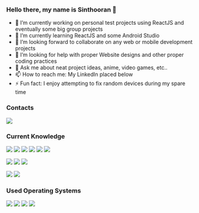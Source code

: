 ### Hello there, my name is Sinthooran 👋 

<!--
**SinthooranR/SinthooranR** is a ✨ _special_ ✨ repository because its `README.md` (this file) appears on your GitHub profile.
-->

- 🔭 I’m currently working on personal test projects using ReactJS and eventually some big group projects
- 🌱 I’m currently learning ReactJS and some Android Studio
- 👯 I’m looking forward to collaborate on any web or mobile development projects
- 🤔 I’m looking for help with proper Website designs and other proper coding practices
- 💬 Ask me about neat project ideas, anime, video games, etc..
- 📫 How to reach me: My LinkedIn placed below
- ⚡ Fun fact: I enjoy attempting to fix random devices during my spare time

### Contacts
<a href="https://www.linkedin.com/in/sinthooranravinathan/"><img src="https://img.shields.io/badge/linkedin-%230077B5.svg?&style=for-the-badge&logo=linkedin&logoColor=white"></a>

### Current Knowledge
<img src="https://img.shields.io/badge/HTML-%23239120.svg?&style=flat-square&logo=html5&logoColor=white"> <img src="https://img.shields.io/badge/CSS-%23239120.svg?&style=flat-square&logo=css3&logoColor=white"> <img src="https://img.shields.io/badge/Javascript-%23F7DF1E.svg?&style=flat-square&logo=javascript&logoColor=yellow&labelColor=black"> <img src="https://img.shields.io/badge/React-%2361DAFB.svg?&style=flat-square&logo=react&logoColor=white"> <img src="https://img.shields.io/badge/Vue-%234FC08D.svg?&style=flat-square&logo=vue.js&logoColor=white"> <img src="https://img.shields.io/badge/Bootstrap-%23563D7C.svg?&style=flat-square&logo=bootstrap&logoColor=white">

<img src="https://img.shields.io/badge/Python-%233776AB.svg?&style=flat-square&logo=python&logoColor=white"> <img src="https://img.shields.io/badge/Java-%23CCCCCC.svg?&style=flat-square&logo=java&logoColor=orange"> <img src="https://img.shields.io/badge/C++-%2300599C.svg?&style=flat-square&logo=c%2B%2B&logoColor=white">

<img src="https://img.shields.io/badge/Android Studio-%233DDC84.svg?&style=flat-square&logo=android-studio&logoColor=white"> <img src="https://img.shields.io/badge/Visual Studio-%235C2D91.svg?&style=flat-square&logo=visual-studio&logoColor=white"> 

### Used Operating Systems
<img src="https://img.shields.io/badge/Windows-%230078D6.svg?&style=flat-square&logo=windows&logoColor=white"> <img src="https://img.shields.io/badge/Linux-%23FCC624.svg?&style=flat-square&logo=linux&logoColor=white"> <img src="https://img.shields.io/badge/Arch Linux-%231793D1.svg?&style=flat-square&logo=arch-linux&logoColor=white"> <img src="https://img.shields.io/badge/MacOS-%23999999.svg?&style=flat-square&logo=apple&logoColor=white"> 
